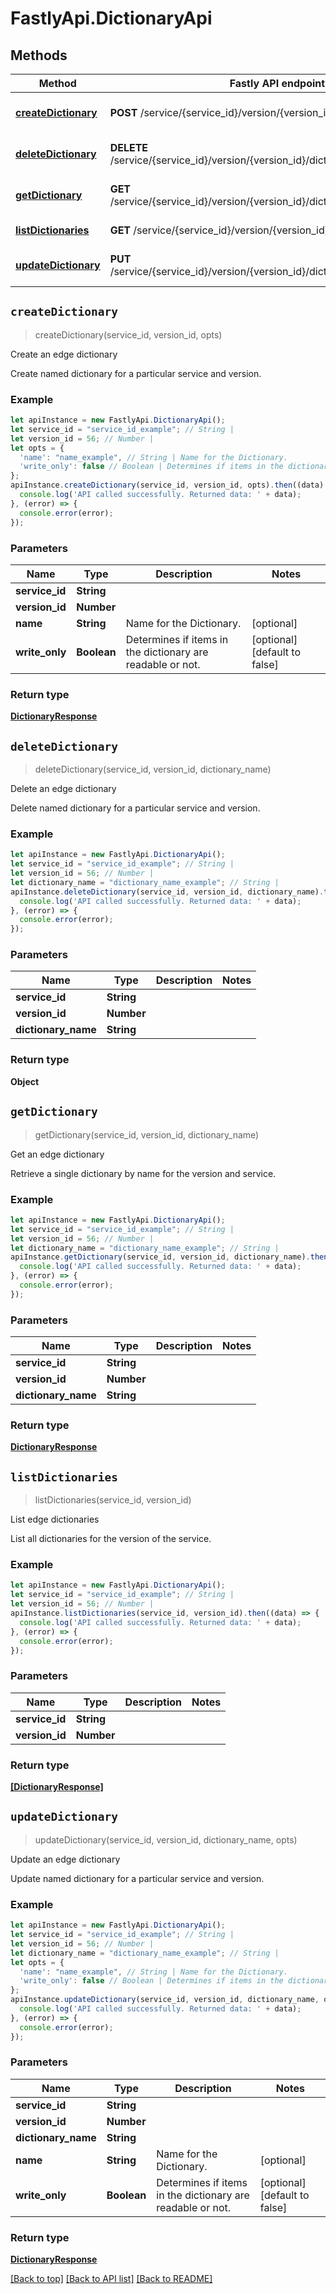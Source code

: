 # FastlyApi.DictionaryApi



## Methods

Method | Fastly API endpoint | Description
------------- | ------------- | -------------
[**createDictionary**](DictionaryApi.md#createDictionary) | **POST** /service/{service_id}/version/{version_id}/dictionary | Create an edge dictionary
[**deleteDictionary**](DictionaryApi.md#deleteDictionary) | **DELETE** /service/{service_id}/version/{version_id}/dictionary/{dictionary_name} | Delete an edge dictionary
[**getDictionary**](DictionaryApi.md#getDictionary) | **GET** /service/{service_id}/version/{version_id}/dictionary/{dictionary_name} | Get an edge dictionary
[**listDictionaries**](DictionaryApi.md#listDictionaries) | **GET** /service/{service_id}/version/{version_id}/dictionary | List edge dictionaries
[**updateDictionary**](DictionaryApi.md#updateDictionary) | **PUT** /service/{service_id}/version/{version_id}/dictionary/{dictionary_name} | Update an edge dictionary



## `createDictionary`

> createDictionary(service_id, version_id, opts)

Create an edge dictionary

Create named dictionary for a particular service and version.

### Example

```javascript
let apiInstance = new FastlyApi.DictionaryApi();
let service_id = "service_id_example"; // String | 
let version_id = 56; // Number | 
let opts = {
  'name': "name_example", // String | Name for the Dictionary.
  'write_only': false // Boolean | Determines if items in the dictionary are readable or not.
};
apiInstance.createDictionary(service_id, version_id, opts).then((data) => {
  console.log('API called successfully. Returned data: ' + data);
}, (error) => {
  console.error(error);
});

```

### Parameters

Name | Type | Description  | Notes
------------- | ------------- | ------------- | -------------
**service_id** | **String** |  |
**version_id** | **Number** |  |
**name** | **String** | Name for the Dictionary. | [optional]
**write_only** | **Boolean** | Determines if items in the dictionary are readable or not. | [optional] [default to false]

### Return type

[**DictionaryResponse**](DictionaryResponse.md)


## `deleteDictionary`

> deleteDictionary(service_id, version_id, dictionary_name)

Delete an edge dictionary

Delete named dictionary for a particular service and version.

### Example

```javascript
let apiInstance = new FastlyApi.DictionaryApi();
let service_id = "service_id_example"; // String | 
let version_id = 56; // Number | 
let dictionary_name = "dictionary_name_example"; // String | 
apiInstance.deleteDictionary(service_id, version_id, dictionary_name).then((data) => {
  console.log('API called successfully. Returned data: ' + data);
}, (error) => {
  console.error(error);
});

```

### Parameters

Name | Type | Description  | Notes
------------- | ------------- | ------------- | -------------
**service_id** | **String** |  |
**version_id** | **Number** |  |
**dictionary_name** | **String** |  |

### Return type

**Object**


## `getDictionary`

> getDictionary(service_id, version_id, dictionary_name)

Get an edge dictionary

Retrieve a single dictionary by name for the version and service.

### Example

```javascript
let apiInstance = new FastlyApi.DictionaryApi();
let service_id = "service_id_example"; // String | 
let version_id = 56; // Number | 
let dictionary_name = "dictionary_name_example"; // String | 
apiInstance.getDictionary(service_id, version_id, dictionary_name).then((data) => {
  console.log('API called successfully. Returned data: ' + data);
}, (error) => {
  console.error(error);
});

```

### Parameters

Name | Type | Description  | Notes
------------- | ------------- | ------------- | -------------
**service_id** | **String** |  |
**version_id** | **Number** |  |
**dictionary_name** | **String** |  |

### Return type

[**DictionaryResponse**](DictionaryResponse.md)


## `listDictionaries`

> listDictionaries(service_id, version_id)

List edge dictionaries

List all dictionaries for the version of the service.

### Example

```javascript
let apiInstance = new FastlyApi.DictionaryApi();
let service_id = "service_id_example"; // String | 
let version_id = 56; // Number | 
apiInstance.listDictionaries(service_id, version_id).then((data) => {
  console.log('API called successfully. Returned data: ' + data);
}, (error) => {
  console.error(error);
});

```

### Parameters

Name | Type | Description  | Notes
------------- | ------------- | ------------- | -------------
**service_id** | **String** |  |
**version_id** | **Number** |  |

### Return type

[**[DictionaryResponse]**](DictionaryResponse.md)


## `updateDictionary`

> updateDictionary(service_id, version_id, dictionary_name, opts)

Update an edge dictionary

Update named dictionary for a particular service and version.

### Example

```javascript
let apiInstance = new FastlyApi.DictionaryApi();
let service_id = "service_id_example"; // String | 
let version_id = 56; // Number | 
let dictionary_name = "dictionary_name_example"; // String | 
let opts = {
  'name': "name_example", // String | Name for the Dictionary.
  'write_only': false // Boolean | Determines if items in the dictionary are readable or not.
};
apiInstance.updateDictionary(service_id, version_id, dictionary_name, opts).then((data) => {
  console.log('API called successfully. Returned data: ' + data);
}, (error) => {
  console.error(error);
});

```

### Parameters

Name | Type | Description  | Notes
------------- | ------------- | ------------- | -------------
**service_id** | **String** |  |
**version_id** | **Number** |  |
**dictionary_name** | **String** |  |
**name** | **String** | Name for the Dictionary. | [optional]
**write_only** | **Boolean** | Determines if items in the dictionary are readable or not. | [optional] [default to false]

### Return type

[**DictionaryResponse**](DictionaryResponse.md)


[[Back to top]](#) [[Back to API list]](../../README.md#endpoints)
[[Back to README]](../../README.md)

